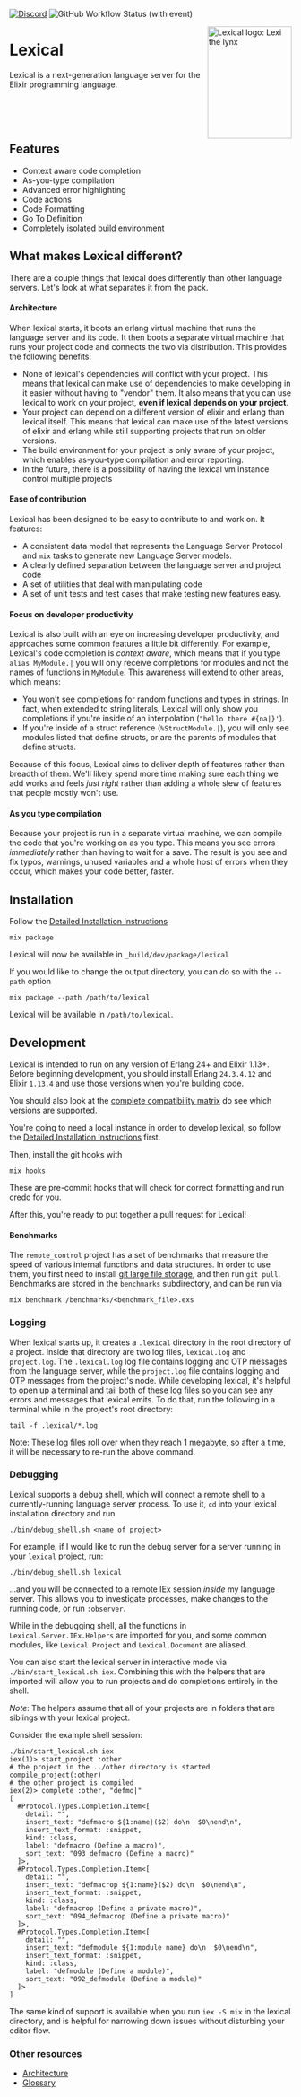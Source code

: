 [![Discord](https://img.shields.io/badge/Discord-5865F3?style=flat&logo=discord&logoColor=white&link=https://discord.gg/FvdkuVyted)](https://discord.gg/FvdkuVyted)
![GitHub Workflow Status (with event)](https://img.shields.io/github/actions/workflow/status/lexical-lsp/lexical/elixir.yml)

<img alt="Lexical logo: Lexi the lynx" src="assets/lexi-logo.svg" width="150" height="200" align="right"/>

# Lexical

Lexical is a next-generation language server for the Elixir programming language.

<br><br><br>

## Features

  * Context aware code completion
  * As-you-type compilation
  * Advanced error highlighting
  * Code actions
  * Code Formatting
  * Go To Definition
  * Completely isolated build environment

## What makes Lexical different?
There are a couple things that lexical does differently than other language servers. Let's look at what separates it from
the pack.

#### Architecture

When lexical starts, it boots an erlang virtual machine that runs the language server and its code. It then boots a
separate virtual machine that runs your project code and connects the two via distribution. This provides the following benefits:

  * None of lexical's dependencies will conflict with your project. This means that lexical can make use of dependencies to make developing in it easier without having to "vendor" them. It also means that you can use lexical to work on your project, **even if lexical depends on your project**.
  * Your project can depend on a different version of elixir and erlang than lexical itself. This means that lexical can make use of the latest versions of elixir and erlang while still supporting projects that run on older versions.
  * The build environment for your project is only aware of your project, which enables as-you-type compilation and error reporting.
  * In the future, there is a possibility of having the lexical vm instance control multiple projects

#### Ease of contribution

Lexical has been designed to be easy to contribute to and work on. It features:

  * A consistent data model that represents the Language Server Protocol and `mix` tasks to generate new Language Server models.
  * A clearly defined separation between the language server and project code
  * A set of utilities that deal with manipulating code
  * A set of unit tests and test cases that make testing new features easy.

#### Focus on developer productivity

Lexical is also built with an eye on increasing developer productivity, and approaches some common features a little bit
differently. For example, Lexical's code completion is _context aware_, which means that if you type `alias MyModule.|`
you will only receive completions for modules and not the names of functions in `MyModule`. This awareness will extend
to other areas, which means:

  * You won't see completions for random functions and types in strings. In fact, when extended to string literals, Lexical will only show you completions if you're inside of an interpolation (`"hello there #{na|}'`).
  * If you're inside of a struct reference (`%StructModule.|`), you will only see modules listed that define structs, or are the parents of modules that define structs.

Because of this focus, Lexical aims to deliver depth of features rather than breadth of them. We'll likely spend
more time making sure each thing we add works and feels _just right_ rather than adding a whole slew of features
that people mostly won't use.

#### As you type compilation
Because your project is run in a separate virtual machine, we can compile the code that you're working on as you
type. This means you see errors _immediately_ rather than having to wait for a save. The result is you see and
fix typos, warnings, unused variables and a whole host of errors when they occur, which makes your code better,
faster.

## Installation

Follow the [Detailed Installation Instructions](pages/installation.md)

```
mix package
```

Lexical will now be available in `_build/dev/package/lexical`

If you would like to change the output directory, you can do so with the `--path` option

```
mix package --path /path/to/lexical
```

Lexical will be available in `/path/to/lexical`.

## Development

Lexical is intended to run on any version of Erlang 24+ and Elixir
1.13+. Before beginning development, you should install Erlang
`24.3.4.12` and Elixir `1.13.4` and use those versions when you're
building code.

You should also look at the [complete compatibility
matrix](pages/installation.md#caveats) do see which versions are
supported.

You're going to need a local instance in order to develop lexical, so follow the [Detailed Installation Instructions](pages/installation.md) first.

Then, install the git hooks with

```
mix hooks
```

These are pre-commit hooks that will check for correct formatting and run credo for you.

After this, you're ready to put together a pull request for Lexical!

#### Benchmarks

The `remote_control` project has a set of benchmarks that measure the speed of various internal functions and data structures. In order to use them, you first need to install [git large file storage](https://docs.github.com/en/repositories/working-with-files/managing-large-files/installing-git-large-file-storage), and then run `git pull`. Benchmarks are stored in the `benchmarks` subdirectory, and can be run via 

```
mix benchmark /benchmarks/<benchmark_file>.exs
```

### Logging

When lexical starts up, it creates a `.lexical` directory in the root
directory of a project. Inside that directory are two log files,
`lexical.log` and `project.log`. The `.lexical.log` log file contains
logging and OTP messages from the language server, while the
`project.log` file contains logging and OTP messages from the
project's node.  While developing lexical, it's helpful to open up a
terminal and tail both of these log files so you can see any errors
and messages that lexical emits. To do that, run the following in a
terminal while in the project's root directory:

```shell
tail -f .lexical/*.log
```

Note: These log files roll over when they reach 1 megabyte, so after a
time, it will be necessary to re-run the above command.

### Debugging

Lexical supports a debug shell, which will connect a remote shell to a
currently-running language server process. To use it, `cd` into your
lexical installation directory and run

```
./bin/debug_shell.sh <name of project>
```

For example, if I would like to run the debug server for a server
running in your `lexical` project, run:

```
./bin/debug_shell.sh lexical
```

...and you will be connected to a remote IEx session _inside_ my
language server. This allows you to investigate processes, make
changes to the running code, or run `:observer`.

While in the debugging shell, all the functions in
`Lexical.Server.IEx.Helpers` are imported for you, and some common
modules, like `Lexical.Project` and `Lexical.Document` are
aliased.

You can also start the lexical server in interactive mode via
`./bin/start_lexical.sh iex`. Combining this with the helpers that are
imported will allow you to run projects and do completions entirely in
the shell.

  *Note*: The helpers assume that all of your projects are in folders that are siblings with your lexical project.

Consider the example shell session:

```
./bin/start_lexical.sh iex
iex(1)> start_project :other
# the project in the ../other directory is started
compile_project(:other)
# the other project is compiled
iex(2)> complete :other, "defmo|"
[
  #Protocol.Types.Completion.Item<[
    detail: "",
    insert_text: "defmacro ${1:name}($2) do\n  $0\nend\n",
    insert_text_format: :snippet,
    kind: :class,
    label: "defmacro (Define a macro)",
    sort_text: "093_defmacro (Define a macro)"
  ]>,
  #Protocol.Types.Completion.Item<[
    detail: "",
    insert_text: "defmacrop ${1:name}($2) do\n  $0\nend\n",
    insert_text_format: :snippet,
    kind: :class,
    label: "defmacrop (Define a private macro)",
    sort_text: "094_defmacrop (Define a private macro)"
  ]>,
  #Protocol.Types.Completion.Item<[
    detail: "",
    insert_text: "defmodule ${1:module name} do\n  $0\nend\n",
    insert_text_format: :snippet,
    kind: :class,
    label: "defmodule (Define a module)",
    sort_text: "092_defmodule (Define a module)"
  ]>
]
```

The same kind of support is available when you run `iex -S mix` in the
lexical directory, and is helpful for narrowing down issues without
disturbing your editor flow.

### Other resources

* [Architecture](pages/architecture.md)
* [Glossary](pages/glossary.md)
